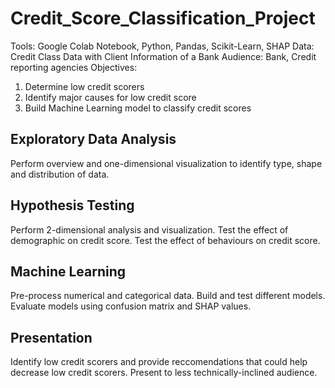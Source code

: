 # Credit_Score_Classification_Project
Tools: Google Colab Notebook, Python, Pandas, Scikit-Learn, SHAP
Data: Credit Class Data with Client Information of a Bank
Audience: Bank, Credit reporting agencies
Objectives: 
  1. Determine low credit scorers 
  2. Identify major causes for low credit score
  3. Build Machine Learning model to classify credit scores

## Exploratory Data Analysis
Perform overview and one-dimensional visualization to identify type, shape and distribution of data.

## Hypothesis Testing
Perform 2-dimensional analysis and visualization.
Test the effect of demographic on credit score.
Test the effect of behaviours on credit score.

## Machine Learning
Pre-process numerical and categorical data.
Build and test different models.
Evaluate models using confusion matrix and SHAP values. 

## Presentation
Identify low credit scorers and provide reccomendations that could help decrease low credit scorers.
Present to less technically-inclined audience.
